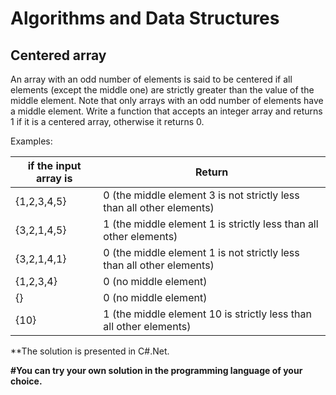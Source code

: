 # Algorithms and Data Structures
## Centered array

An array with an odd number of elements is said to be centered
if all elements (except the middle one) are strictly greater than the value
of the middle element. Note that only arrays with an odd number of elements
have a middle element. Write a function that accepts an integer array and
returns 1 if it is a centered array, otherwise it returns 0.

Examples:
 
|if the input array is|Return|
|-|-|
|{1,2,3,4,5}|0 (the middle element 3 is not strictly less than all other elements)|
|{3,2,1,4,5}|1 (the middle element 1 is strictly less than all other elements)|
|{3,2,1,4,1}|0 (the middle element 1 is not strictly less than all other elements)|
|{1,2,3,4}|0 (no middle element)|
|{}|0 (no middle element)|
|{10}|1 (the middle element 10 is strictly less than all other elements)|


**The solution is presented in C#.Net.

**#You can try your own solution in the programming language of your choice.**



